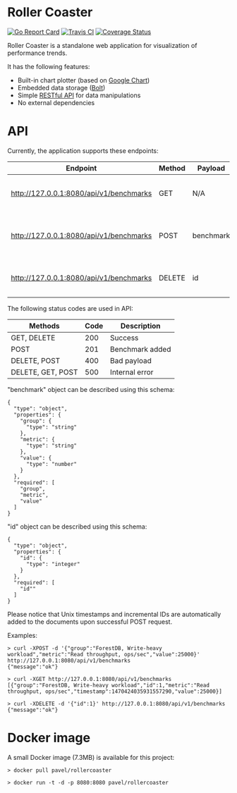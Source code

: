 Roller Coaster
==============

[![Go Report Card](https://goreportcard.com/badge/github.com/pavel-paulau/rollercoaster)](https://goreportcard.com/report/github.com/pavel-paulau/rollercoaster)
[![Travis CI](https://travis-ci.org/pavel-paulau/rollercoaster.svg?branch=master)](https://travis-ci.org/pavel-paulau/rollercoaster)
[![Coverage Status](https://coveralls.io/repos/github/pavel-paulau/rollercoaster/badge.svg?branch=master)](https://coveralls.io/github/pavel-paulau/rollercoaster?branch=master)

Roller Coaster is a standalone web application for visualization of performance trends.

It has the following features:

* Built-in chart plotter (based on [Google Chart](https://developers.google.com/chart/))
* Embedded data storage ([Bolt](https://github.com/boltdb/bolt))
* Simple [RESTful API](https://github.com/gin-gonic/gin) for data manipulations
* No external dependencies

API
===

Currently, the application supports these endpoints: 

| Endpoint                                | Method | Payload   | Description                                        |
|-----------------------------------------|--------|-----------|----------------------------------------------------|
| http://127.0.0.1:8080/api/v1/benchmarks | GET    | N/A       | Getting a list of all "benchmark" objects          |
| http://127.0.0.1:8080/api/v1/benchmarks | POST   | benchmark | Adding a new "benchmark" object to the data bucket |
| http://127.0.0.1:8080/api/v1/benchmarks | DELETE | id        | Delete an existing "benchmark" object by id        |

The following status codes are used in API:

| Methods           | Code | Description     |
|-------------------|------|-----------------|
| GET, DELETE       | 200  | Success         |
| POST              | 201  | Benchmark added |
| DELETE, POST      | 400  | Bad payload     |
| DELETE, GET, POST | 500  | Internal error  |

"benchmark" object can be described using this schema:

```
{
  "type": "object",
  "properties": {
    "group": {
      "type": "string"
    },
    "metric": {
      "type": "string"
    },
    "value": {
      "type": "number"
    }
  },
  "required": [
    "group",
    "metric",
    "value"
  ]
}
```

"id" object can be described using this schema:

```
{
  "type": "object",
  "properties": {
    "id": {
      "type": "integer"
    }
  },
  "required": [
    "id""
  ]
}
```

Please notice that Unix timestamps and incremental IDs are automatically added to the documents upon successful POST request.

Examples:

```
> curl -XPOST -d '{"group":"ForestDB, Write-heavy workload","metric":"Read throughput, ops/sec","value":25000}' http://127.0.0.1:8080/api/v1/benchmarks
{"message":"ok"}
```

```
> curl -XGET http://127.0.0.1:8080/api/v1/benchmarks
[{"group":"ForestDB, Write-heavy workload","id":1,"metric":"Read throughput, ops/sec","timestamp":1470424035931557290,"value":25000}]
```

```
> curl -XDELETE -d '{"id":1}' http://127.0.0.1:8080/api/v1/benchmarks
{"message":"ok"}
```

Docker image
============

A small Docker image (7.3MB) is available for this project:

```
> docker pull pavel/rollercoaster

> docker run -t -d -p 8080:8080 pavel/rollercoaster
```
